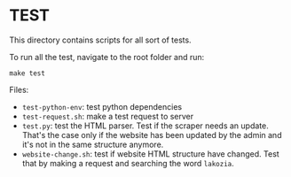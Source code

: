 # TEST
This directory contains scripts for all sort of tests.

To run all the test, navigate to the root folder and run:
```
make test
```

Files:
- `test-python-env`: test python dependencies
- `test-request.sh`: make a test request to server
- `test.py`: test the HTML parser. Test if the scraper needs an update. That's the case only if the website has been updated by the admin and it's not in the same structure anymore.
- `website-change.sh`: test if website HTML structure have changed. Test that by making a request and searching the word `lakozia`.
